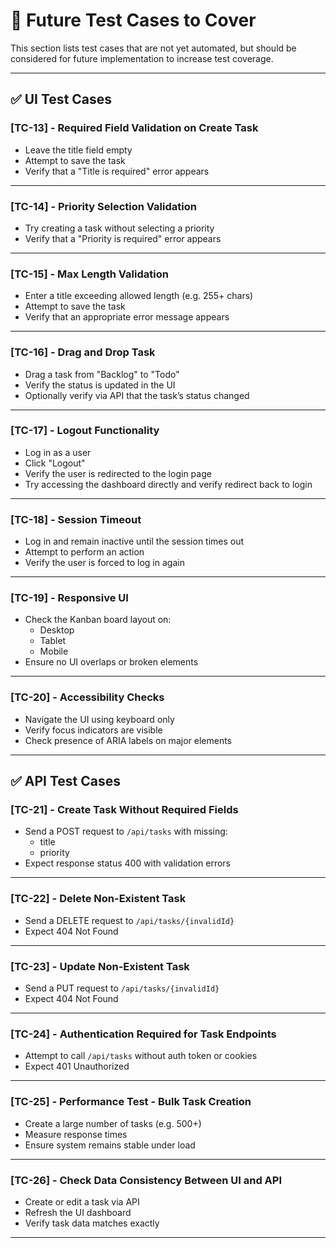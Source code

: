 # 🚀 Future Test Cases to Cover

This section lists test cases that are not yet automated, but should be considered for future implementation to increase test coverage.

---

## ✅ UI Test Cases

### [TC-13] - Required Field Validation on Create Task
- Leave the title field empty
- Attempt to save the task
- Verify that a "Title is required" error appears

---

### [TC-14] - Priority Selection Validation
- Try creating a task without selecting a priority
- Verify that a "Priority is required" error appears

---

### [TC-15] - Max Length Validation
- Enter a title exceeding allowed length (e.g. 255+ chars)
- Attempt to save the task
- Verify that an appropriate error message appears

---

### [TC-16] - Drag and Drop Task
- Drag a task from "Backlog" to "Todo"
- Verify the status is updated in the UI
- Optionally verify via API that the task’s status changed

---

### [TC-17] - Logout Functionality
- Log in as a user
- Click "Logout"
- Verify the user is redirected to the login page
- Try accessing the dashboard directly and verify redirect back to login

---

### [TC-18] - Session Timeout
- Log in and remain inactive until the session times out
- Attempt to perform an action
- Verify the user is forced to log in again

---

### [TC-19] - Responsive UI
- Check the Kanban board layout on:
    - Desktop
    - Tablet
    - Mobile
- Ensure no UI overlaps or broken elements

---

### [TC-20] - Accessibility Checks
- Navigate the UI using keyboard only
- Verify focus indicators are visible
- Check presence of ARIA labels on major elements

---

## ✅ API Test Cases

### [TC-21] - Create Task Without Required Fields
- Send a POST request to `/api/tasks` with missing:
    - title
    - priority
- Expect response status 400 with validation errors

---

### [TC-22] - Delete Non-Existent Task
- Send a DELETE request to `/api/tasks/{invalidId}`
- Expect 404 Not Found

---

### [TC-23] - Update Non-Existent Task
- Send a PUT request to `/api/tasks/{invalidId}`
- Expect 404 Not Found

---

### [TC-24] - Authentication Required for Task Endpoints
- Attempt to call `/api/tasks` without auth token or cookies
- Expect 401 Unauthorized

---

### [TC-25] - Performance Test - Bulk Task Creation
- Create a large number of tasks (e.g. 500+)
- Measure response times
- Ensure system remains stable under load

---

### [TC-26] - Check Data Consistency Between UI and API
- Create or edit a task via API
- Refresh the UI dashboard
- Verify task data matches exactly

---

